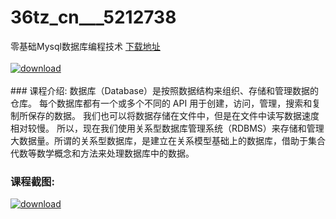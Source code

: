 # 36tz_cn___5212738
零基础Mysql数据库编程技术
[下载地址](http://www.36tz.cn/article/5212738 "下载地址")
<br/></br>[![download](http://36tz.cn/muke_img/2020_05_2-14-300x210.png "下载地址")](http://www.36tz.cn/article/5212738 "下载地址")
<br/></br>### 课程介绍:
数据库（Database）是按照数据结构来组织、存储和管理数据的仓库。
每个数据库都有一个或多个不同的 API 用于创建，访问，管理，搜索和复制所保存的数据。
我们也可以将数据存储在文件中，但是在文件中读写数据速度相对较慢。
所以，现在我们使用关系型数据库管理系统（RDBMS）来存储和管理大数据量。所谓的关系型数据库，是建立在关系模型基础上的数据库，借助于集合代数等数学概念和方法来处理数据库中的数据。

### 课程截图:
[![download](http://36tz.cn/muke_img/2020_05_1-14.png "下载地址")](http://www.36tz.cn/article/5212738 "下载地址")
